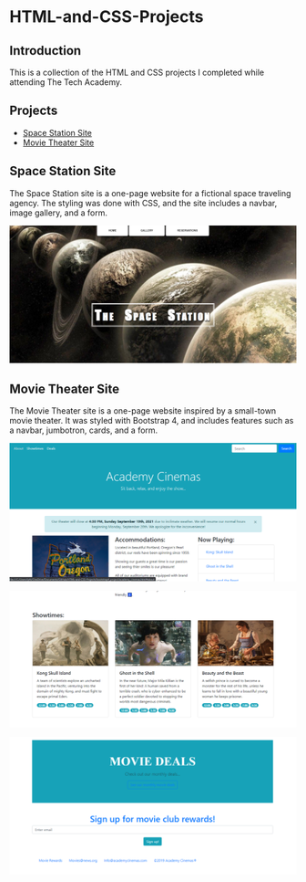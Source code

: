 # HTML-and-CSS-Projects

## Introduction
This is a collection of the HTML and CSS projects I completed while attending The Tech Academy.

## Projects
- [Space Station Site](https://github.com/lytburton/HTML-and-CSS-Projects/tree/main/Project)
- [Movie Theater Site](https://github.com/lytburton/HTML-and-CSS-Projects/tree/main/bootstrap4_project)

## Space Station Site
The Space Station site is a one-page website for a fictional space traveling agency.
The styling was done with CSS, and the site includes a navbar, image gallery, and a form.

![Movie Theater Site](https://github.com/lytburton/HTML-and-CSS-Projects/blob/main/space_station.png?raw=true)


## Movie Theater Site
The Movie Theater site is a one-page website inspired by a small-town movie theater.
It was styled with Bootstrap 4, and includes features such as a navbar, jumbotron, cards, and a form.

![Movie Theater Site](https://github.com/lytburton/HTML-and-CSS-Projects/blob/main/cinemas1.png?raw=true)

![Movie Theater Site](https://github.com/lytburton/HTML-and-CSS-Projects/blob/main/cinemas2.png?raw=true)

![Movie Theater Site](https://github.com/lytburton/HTML-and-CSS-Projects/blob/main/cinemas3.png?raw=true)
